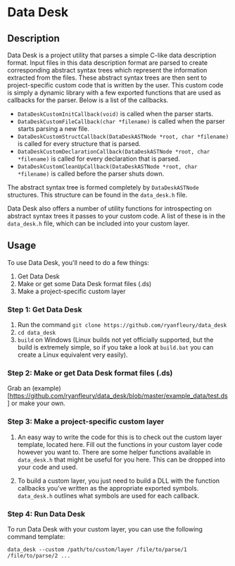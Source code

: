 # Data Desk

## Description

Data Desk is a project utility that parses a simple C-like data description format. Input files in this data description format are parsed to create corresponding abstract syntax trees which represent the information extracted from the files. These abstract syntax trees are then sent to project-specific custom code that is written by the user. This custom code is simply a dynamic library with a few exported functions that are used as callbacks for the parser. Below is a list of the callbacks.

* `DataDeskCustomInitCallback(void)` is called when the parser starts.
* `DataDeskCustomFileCallback(char *filename)` is called when the parser starts parsing a new file.
* `DataDeskCustomStructCallback(DataDeskASTNode *root, char *filename)` is called for every structure that is parsed.
* `DataDeskCustomDeclarationCallback(DataDeskASTNode *root, char *filename)` is called for every declaration that is parsed.
* `DataDeskCustomCleanUpCallback(DataDeskASTNode *root, char *filename)` is called before the parser shuts down.

The abstract syntax tree is formed completely by `DataDeskASTNode` structures. This structure can be found in the `data_desk.h` file.

Data Desk also offers a number of utility functions for introspecting on abstract syntax trees it passes to your custom code. A list of these is in the `data_desk.h` file, which can be included into your custom layer.

## Usage

To use Data Desk, you'll need to do a few things:

1. Get Data Desk
2. Make or get some Data Desk format files (.ds)
3. Make a project-specific custom layer

### Step 1: Get Data Desk

1. Run the command `git clone https://github.com/ryanfleury/data_desk`
2. `cd data_desk`
3. `build` on Windows (Linux builds not yet officially supported, but the build is extremely simple, so if you take a look at `build.bat` you can create a Linux equivalent very easily).

### Step 2: Make or get Data Desk format files (.ds)

Grab an (example)[https://github.com/ryanfleury/data_desk/blob/master/example_data/test.ds] or make your own.

### Step 3: Make a project-specific custom layer

1. An easy way to write the code for this is to check out the custom layer template, located here. Fill out the functions in your custom layer code however you want to. There are some helper functions available in `data_desk.h` that might be useful for you here. This can be dropped into your code and used.

2. To build a custom layer, you just need to build a DLL with the function callbacks you've written as the appropriate exported symbols. `data_desk.h` outlines what symbols are used for each callback.

### Step 4: Run Data Desk

To run Data Desk with your custom layer, you can use the following command template:

`data_desk --custom /path/to/custom/layer /file/to/parse/1 /file/to/parse/2 ...`